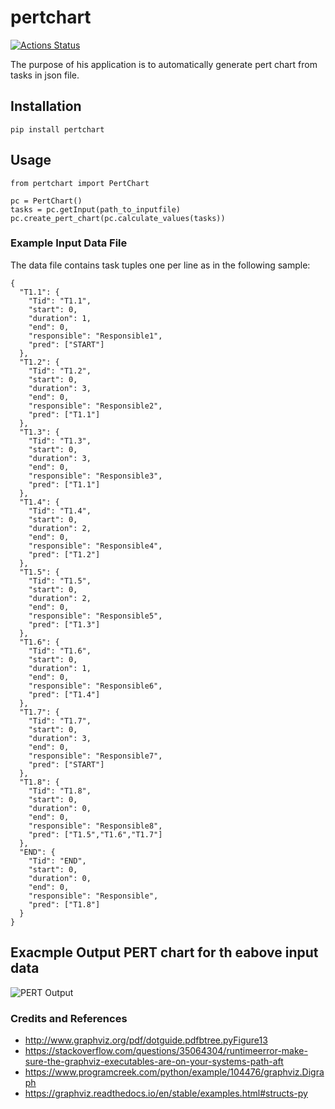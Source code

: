 # pertchart

[![Actions Status](https://github.com/sisayie/pertchart/workflows/Upload%20Python%20Package/badge.svg)](https://github.com/sisayie/pertchart/actions)

The purpose of his application is to automatically generate pert chart from tasks in json file.

## Installation
```pip install pertchart```

## Usage
```
from pertchart import PertChart

pc = PertChart()
tasks = pc.getInput(path_to_inputfile)
pc.create_pert_chart(pc.calculate_values(tasks))
```

### Example Input Data File
The data file contains task tuples one per line as in the following sample:
```
{
  "T1.1": {
    "Tid": "T1.1",
    "start": 0,
    "duration": 1,
    "end": 0,
    "responsible": "Responsible1",
    "pred": ["START"]
  },
  "T1.2": {
    "Tid": "T1.2",
    "start": 0,
    "duration": 3,
    "end": 0,
    "responsible": "Responsible2",
    "pred": ["T1.1"]
  },
  "T1.3": {
    "Tid": "T1.3",
    "start": 0,
    "duration": 3,
    "end": 0,
    "responsible": "Responsible3",
    "pred": ["T1.1"]
  },
  "T1.4": {
    "Tid": "T1.4",
    "start": 0,
    "duration": 2,
    "end": 0,
    "responsible": "Responsible4",
    "pred": ["T1.2"]
  },
  "T1.5": {
    "Tid": "T1.5",
    "start": 0,
    "duration": 2,
    "end": 0,
    "responsible": "Responsible5",
    "pred": ["T1.3"]
  },
  "T1.6": {
    "Tid": "T1.6",
    "start": 0,
    "duration": 1,
    "end": 0,
    "responsible": "Responsible6",
    "pred": ["T1.4"]
  },
  "T1.7": {
    "Tid": "T1.7",
    "start": 0,
    "duration": 3,
    "end": 0,
    "responsible": "Responsible7",
    "pred": ["START"]
  },
  "T1.8": {
    "Tid": "T1.8",
    "start": 0,
    "duration": 0,
    "end": 0,
    "responsible": "Responsible8",
    "pred": ["T1.5","T1.6","T1.7"]
  },
  "END": {
    "Tid": "END",
    "start": 0,
    "duration": 0,
    "end": 0,
    "responsible": "Responsible",
    "pred": ["T1.8"]
  }
}
```

## Exacmple Output PERT chart for th eabove input data
![PERT Output](https://github.com/sisayie/pertchart/blob/master/pert_v0.4.png "PERT output")

### Credits and References
- http://www.graphviz.org/pdf/dotguide.pdfbtree.pyFigure13
- https://stackoverflow.com/questions/35064304/runtimeerror-make-sure-the-graphviz-executables-are-on-your-systems-path-aft
- https://www.programcreek.com/python/example/104476/graphviz.Digraph
- https://graphviz.readthedocs.io/en/stable/examples.html#structs-py
